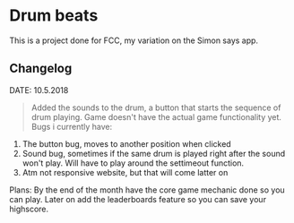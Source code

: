 # Drum beats

This is a project done for FCC, my variation on the Simon says app.

## Changelog
DATE: 10.5.2018
> Added the sounds to the drum, a button that starts the sequence of drum playing. Game doesn't have the actual game functionality yet. Bugs i currently have:
1. The button bug, moves to another position when clicked
2. Sound bug, sometimes if the same drum is played right after the sound won't play. Will have to play around the settimeout function.
3. Atm not responsive website, but that will come latter on

Plans: By the end of the month have the core game mechanic done so you can play. Later on add the leaderboards feature so you can save your highscore.